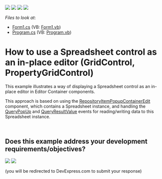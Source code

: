 <!-- default badges list -->
![](https://img.shields.io/endpoint?url=https://codecentral.devexpress.com/api/v1/VersionRange/128613944/13.1.4%2B)
[![](https://img.shields.io/badge/Open_in_DevExpress_Support_Center-FF7200?style=flat-square&logo=DevExpress&logoColor=white)](https://supportcenter.devexpress.com/ticket/details/E4777)
[![](https://img.shields.io/badge/📖_How_to_use_DevExpress_Examples-e9f6fc?style=flat-square)](https://docs.devexpress.com/GeneralInformation/403183)
[![](https://img.shields.io/badge/💬_Leave_Feedback-feecdd?style=flat-square)](#does-this-example-address-your-development-requirementsobjectives)
<!-- default badges end -->
<!-- default file list -->
*Files to look at*:

* [Form1.cs](./CS/WindowsFormsApplication1/Form1.cs) (VB: [Form1.vb](./VB/WindowsFormsApplication1/Form1.vb))
* [Program.cs](./CS/WindowsFormsApplication1/Program.cs) (VB: [Program.vb](./VB/WindowsFormsApplication1/Program.vb))
<!-- default file list end -->
# How to use a Spreadsheet control as an in-place editor (GridControl, PropertyGridControl)


<p> This example illustrates a way of displaying a Spreadsheet control as an in-place editor in Editor Container components.</p><p>This approach is based on using the <a href="http://documentation.devexpress.com/#WindowsForms/clsDevExpressXtraEditorsPopupContainerEdittopic"><u>RepositoryItemPopupContainerEdit</u></a> component, which contains a Spreadsheet instance, and handling the <a href="http://documentation.devexpress.com/#WindowsForms/DevExpressXtraEditorsPopupBaseEdit_QueryPopUptopic"><u>QueryPopUp</u></a> and <a href="http://documentation.devexpress.com/#WindowsForms/DevExpressXtraEditorsPopupContainerEdit_QueryResultValuetopic"><u>QueryResultValue</u></a> events for reading/writing data to this Spreadsheet instance.</p>

<br/>


<!-- feedback -->
## Does this example address your development requirements/objectives?

[<img src="https://www.devexpress.com/support/examples/i/yes-button.svg"/>](https://www.devexpress.com/support/examples/survey.xml?utm_source=github&utm_campaign=winforms-spreadsheet-use-a-spreadsheet-control-as-inplace-editor&~~~was_helpful=yes) [<img src="https://www.devexpress.com/support/examples/i/no-button.svg"/>](https://www.devexpress.com/support/examples/survey.xml?utm_source=github&utm_campaign=winforms-spreadsheet-use-a-spreadsheet-control-as-inplace-editor&~~~was_helpful=no)

(you will be redirected to DevExpress.com to submit your response)
<!-- feedback end -->
